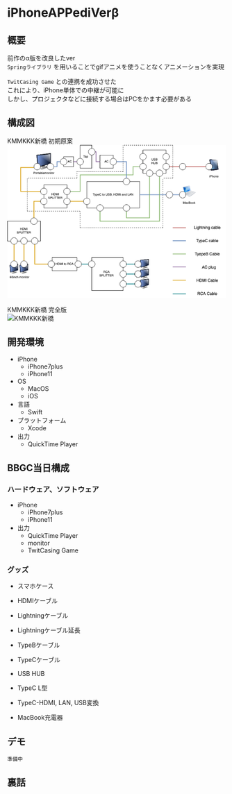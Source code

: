 # iPhoneAPPediVerβ

## 概要
前作のα版を改良したver  
`Springライブラリ` を用いることでgifアニメを使うことなくアニメーションを実現

`TwitCasing Game` との連携を成功させた  
これにより、iPhone単体での中継が可能に  
しかし、プロジェクタなどに接続する場合はPCをかます必要がある

## 構成図
KMMKKK新橋 初期原案  
<img src="img/20200111_KMMKKK＿plan.png" title="KMMKKK新橋初期">  

KMMKKK新橋 完全版  
<img src="img/20200111_KMMKKK.png" title="KMMKKK新橋">


## 開発環境

* iPhone
    + iPhone7plus
    + iPhone11
* OS
    + MacOS
    + iOS
* 言語
    + Swift
* プラットフォーム
    + Xcode
* 出力
    + QuickTime Player


## BBGC当日構成
### ハードウェア、ソフトウェア

* iPhone
    + iPhone7plus
    + iPhone11
* 出力
    + QuickTime Player
    + monitor
    + TwitCasing Game


### グッズ

* スマホケース

* HDMIケーブル
* Lightningケーブル
* Lightningケーブル延長

* TypeBケーブル
* TypeCケーブル
* USB HUB
* TypeC L型

* TypeC-HDMI, LAN, USB変換
* MacBook充電器


## デモ
`準備中`


## 裏話
<!-- → [見に行く](inside/XXX_inside.md) -->

